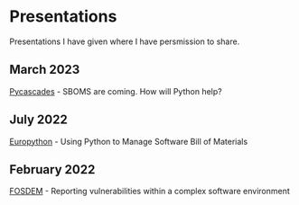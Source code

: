 # Presentations

Presentations I have given where I have persmission to share.

## March 2023

[Pycascades](https://2023.pycascades.com/) - SBOMS are coming. How will Python help?

## July 2022

[Europython](https://ep2022.europython.eu/) - Using Python to Manage Software Bill of Materials

## February 2022

[FOSDEM](https://fosdem.org/2022/) - Reporting vulnerabilities within a complex software environment
